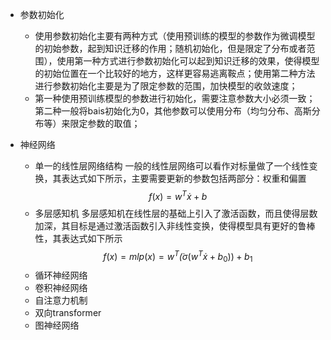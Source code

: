 - 参数初始化
  - 使用参数初始化主要有两种方式（使用预训练的模型的参数作为微调模型的初始参数，起到知识迁移的作用；随机初始化，但是限定了分布或者范围），使用第一种方式进行参数初始化可以起到知识迁移的效果，使得模型的初始位置在一个比较好的地方，这样更容易逃离鞍点；使用第二种方法进行参数初始化主要是为了限定参数的范围，加快模型的收敛速度；
  - 第一种使用预训练模型的参数进行初始化，需要注意参数大小必须一致；第二种一般将bais初始化为0，其他参数可以使用分布（均匀分布、高斯分布等）来限定参数的取值；
  
- 神经网络
  - 单一的线性层网络结构
    一般的线性层网络可以看作对标量做了一个线性变换，其表达式如下所示，主要需要更新的参数包括两部分：权重和偏置
      $$f(x)=w^{T}\dot x + b$$
  - 多层感知机
    多层感知机在线性层的基础上引入了激活函数，而且使得层数加深，其目标是通过激活函数引入非线性变换，使得模型具有更好的鲁棒性，其表达式如下所示
      $$f(x)=mlp(x)=w^{T}\dot (\sigma (w^{T}\dot x + b_{0}))+b_{1}$$
  - 循环神经网络
  - 卷积神经网络
  - 自注意力机制
  - 双向transformer
  - 图神经网络
